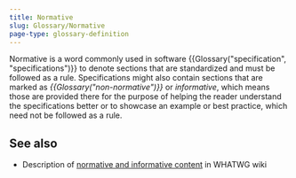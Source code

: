 ```yaml
---
title: Normative
slug: Glossary/Normative
page-type: glossary-definition
---
```




Normative is a word commonly used in software {{Glossary("specification", "specifications")}} to denote sections that are standardized and must be followed as a rule. Specifications might also contain sections that are marked as _{{Glossary("non-normative")}}_ or _informative_, which means those are provided there for the purpose of helping the reader understand the specifications better or to showcase an example or best practice, which need not be followed as a rule.

## See also

- Description of [normative and informative content](https://wiki.whatwg.org/wiki/Specs/howto#Content) in WHATWG wiki
